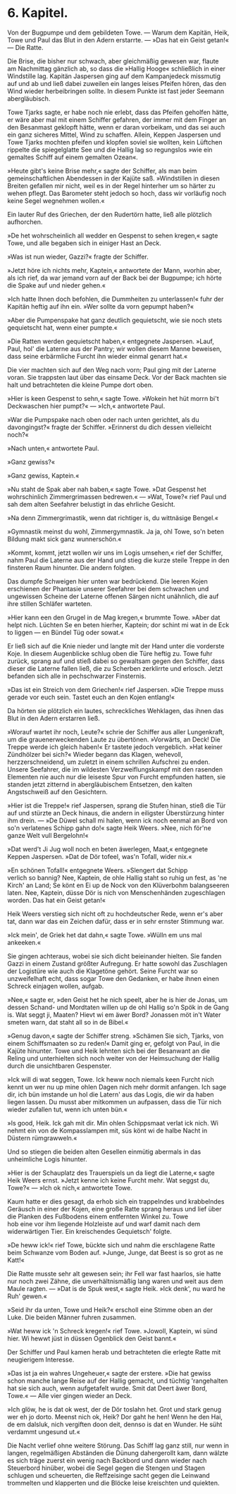 <h1>6. Kapitel.</h1>

<div class="subtitle">Von der Bugpumpe und dem gebildeten Towe. &mdash; Warum dem Kapitän, Heik,
Towe und Paul das Blut in den Adern erstarrte. &mdash; »Das hat ein
Geist getan!« &mdash; Die Ratte.</div>

Die Brise, die bisher nur schwach, aber gleichmäßig gewesen war,
flaute am Nachmittag gänzlich ab, so dass die »Hallig Hooge« schließlich
in einer Windstille lag. Kapitän Jaspersen ging auf dem Kampanjedeck
missmutig auf und ab und ließ dabei zuweilen ein langes leises Pfeifen
hören, das den Wind wieder herbeibringen sollte. In diesem Punkte ist
fast jeder Seemann abergläubisch.

Towe Tjarks sagte, er habe noch nie erlebt, dass das Pfeifen geholfen
hätte, er wäre aber mal mit einem Schiffer gefahren, der immer
mit dem Finger an den Besanmast geklopft hätte, wenn er daran vorbeikam,
und das sei auch ein ganz sicheres Mittel, Wind zu schaffen. Allein,
Keppen Jaspersen und Towe Tjarks mochten pfeifen und klopfen soviel
sie wollten, kein Lüftchen rippelte die spiegelglatte See und die Hallig
lag so regungslos »wie ein gemaltes Schiff auf einem gemalten Ozean«.

»Heute gibt's keine Brise mehr,« sagte der Schiffer, als man beim
gemeinschaftlichen Abendessen in der Kajüte saß. »Windstillen in diesen
Breiten gefallen mir nicht, weil es in der Regel hinterher um so härter
zu wehen pflegt. Das Barometer steht jedoch so hoch, dass wir vorläufig
noch keine Segel wegnehmen wollen.«

Ein lauter Ruf des Griechen, der den Rudertörn hatte, ließ alle
plötzlich aufhorchen.

»De het wohrscheinlich all wedder en Gespenst to sehen kregen,« sagte
Towe, und alle begaben sich in einiger Hast an Deck.

»Was ist nun wieder, Gazzi?« fragte der Schiffer.

»Jetzt höre ich nichts mehr, Kaptein,« antwortete der Mann, »vorhin
aber, als ich rief, da war jemand vorn auf der Back bei der Bugpumpe;
ich hörte die Spake auf und nieder gehen.«

»Ich hatte Ihnen doch befohlen, die Dummheiten zu unterlassen!«
fuhr der Kapitän heftig auf ihn ein. »Wer sollte da vorn gepumpt haben?«

»Aber die Pumpenspake hat ganz deutlich gequietscht, wie sie noch
stets gequietscht hat, wenn einer pumpte.«

»Die Ratten werden gequietscht haben,« entgegnete Jaspersen. »Lauf,
Paul, hol' die Laterne aus der Pantry; wir wollen diesem Manne beweisen,
dass seine erbärmliche Furcht ihn wieder einmal genarrt hat.«

Die vier machten sich auf den Weg nach vorn; Paul ging mit der
Laterne voran. Sie trappsten laut über das einsame Deck. Vor der
Back machten sie halt und betrachteten die kleine Pumpe dort oben.

»Hier is keen Gespenst to sehn,« sagte Towe. »Wokein het hüt morrn
bi't Deckwaschen hier pumpt?« &mdash; »Ich,« antwortete Paul.

»War die Pumpspake nach oben oder nach unten gerichtet, als du
davongingst?« fragte der Schiffer. »Erinnerst du dich dessen vielleicht noch?«

»Nach unten,« antwortete Paul.

»Ganz gewiss?«

»Ganz gewiss, Kaptein.«

»Nu staht de Spak aber nah baben,« sagte Towe. »Dat Gespenst
het wohrschinlich Zimmergrimassen bedrewen.« &mdash; »Wat, Towe?« rief
Paul und sah dem alten Seefahrer belustigt in das ehrliche Gesicht.

»Na denn Zimmergrimastik, wenn dat richtiger is, du wittnäsige Bengel.«

»Gymnastik meinst du wohl, Zimmergymnastik. Ja ja, ohl Towe,
so'n beten Bildung makt sick ganz wunnerschön.«

»Kommt, kommt, jetzt wollen wir uns im Logis umsehen,« rief der
Schiffer, nahm Paul die Laterne aus der Hand und stieg die kurze steile
Treppe in den finsteren Raum hinunter. Die andern folgten.

Das dumpfe Schweigen hier unten war bedrückend. Die leeren
Kojen erschienen der Phantasie unserer Seefahrer bei dem schwachen und
ungewissen Scheine der Laterne offenen Särgen nicht unähnlich, die auf
ihre stillen Schläfer warteten.

»Hier kann een den Grugel in de Mag kregen,« brummte Towe.
»Aber dat helpt nich. Lüchten Se en beten hierher, Kaptein; dor schint
mi wat in de Eck to liggen &mdash; en Bündel Tüg oder sowat.«

Er ließ sich auf die Knie nieder und langte mit der Hand unter
die vorderste Koje. In diesem Augenblicke schlug oben die Türe heftig zu.
Towe fuhr zurück, sprang auf und stieß dabei so gewaltsam gegen den
Schiffer, dass dieser die Laterne fallen ließ, die zu Scherben zerklirrte
und erlosch. Jetzt befanden sich alle in pechschwarzer Finsternis.

»Das ist ein Streich von dem Griechen!« rief Jaspersen. »Die
Treppe muss gerade vor euch sein. Tastet euch an den Kojen entlang!«

Da hörten sie plötzlich ein lautes, schreckliches Wehklagen, das ihnen
das Blut in den Adern erstarren ließ.

»Worauf wartet ihr noch, Leute?« schrie der Schiffer aus aller
Lungenkraft, um die grauenerweckenden Laute zu übertönen. »Vorwärts,
an Deck! Die Treppe werde ich gleich haben!« Er tastete jedoch vergeblich.
»Hat keiner Zündhölzer bei sich?« Wieder begann das Klagen,
wehevoll, herzzerschneidend, um zuletzt in einem schrillen Aufschrei zu enden.
Unsere Seefahrer, die im wildesten Verzweiflungskampf mit den rasenden
Elementen nie auch nur die leiseste Spur von Furcht empfunden hatten,
sie standen jetzt zitternd in abergläubischem Entsetzen, den kalten Angstschweiß
auf den Gesichtern.

»Hier ist die Treppe!« rief Jaspersen, sprang die Stufen hinan,
stieß die Tür auf und stürzte an Deck hinaus, die andern in eiligster
Überstürzung hinter ihm drein. &mdash; »De Düwel schall mi halen, wenn ick
noch eenmal an Bord von so'n verlatenes Schipp gahn do!« sagte Heik
Weers. »Nee, nich för'ne ganze Welt vull Bergelohn!«

»Dat werd't Ji Jug woll noch en beten äwerlegen, Maat,« entgegnete
Keppen Jaspersen. »Dat de Dör tofeel, was'n Tofall, wider nix.«

»En schönen Tofall!« entgegnete Weers. »Slengert dat Schipp  
verlich so bannig? Nee, Kaptein, de ohle Hallig staht so ruhig un fest,
as 'ne Kirch' an Land; Se könt en Ei up de Nock von den Klüverbohm
balangseeren laten. Nee, Kaptein, düsse Dör is nich von Menschenhänden
zugeschlagen worden. Das hat ein Geist getan!«

Heik Weers verstieg sich nicht oft zu hochdeutscher Rede, wenn er's
aber tat, dann war das ein Zeichen dafür, dass er in sehr ernster Stimmung
war.

»Ick mein', de Griek het dat dahn,« sagte Towe. »Wülln em uns
mal ankeeken.«

Sie gingen achteraus, wobei sie sich dicht beieinander hielten. Sie
fanden Gazzi in einem Zustand größter Aufregung. Er hatte sowohl
das Zuschlagen der Logistüre wie auch die Klagetöne gehört. Seine Furcht
war so unzweifelhaft echt, dass sogar Towe den Gedanken, er habe ihnen
einen Schreck einjagen wollen, aufgab.

»Nee,« sagte er, »den Geist het he nich speelt, aber he is hier de
Jonas, um dessen Schand- und Mordtaten willen up de ohl Hallig so'n
Spök in de Gang is. Wat seggt ji, Maaten? Hievt wi em äwer Bord?
Jonassen möt in't Water smeten warn, dat staht all so in de Bibel.«

»Genug davon,« sagte der Schiffer streng. »Schämen Sie sich,
Tjarks, von einem Schiffsmaaten so zu reden!« Damit ging er, gefolgt
von Paul, in die Kajüte hinunter. Towe und Heik lehnten sich bei der
Besanwant an die Reling und unterhielten sich noch weiter von der Heimsuchung
der Hallig durch die unsichtbaren Gespenster.

»Ick will di wat seggen, Towe. Ick heww noch niemals keen Furcht
nich kennt un wer nu up mine ohlen Dagen nich mehr dormit anfangen.
Ich sage dir, ich bün imstande un hol die Latern' aus das Logis, die
wir da haben liegen lassen. Du musst aber mitkommen un aufpassen,
dass die Tür nich wieder zufallen tut, wenn ich unten bün.«

»Is good, Heik. Ick gah mit dir. Min ohlen Schippsmaat verlat
ick nich. Wi nehmt ein von de Kompasslampen mit, süs könt wi de halbe
Nacht in Düstern rümgrawweln.«

Und so stiegen die beiden alten Gesellen einmütig abermals in das
unheimliche Logis hinunter.

»Hier is der Schauplatz des Trauerspiels un da liegt die Laterne,«
sagte Heik Weers ernst. »Jetzt kenne ich keine Furcht mehr. Wat seggst
du, Towe?« &mdash; »Ich ok nich,« antwortete Towe.

Kaum hatte er dies gesagt, da erhob sich ein trappelndes und krabbelndes
Geräusch in einer der Kojen, eine große Ratte sprang heraus und
lief über die Planken des Fußbodens einem entfernten Winkel zu. Towe  
hob eine vor ihm liegende Holzleiste auf und warf damit nach dem widerwärtigen
Tier. Ein kreischendes Gequietsch' folgte.

»De heww ick!« rief Towe, bückte sich und nahm die erschlagene
Ratte beim Schwanze vom Boden auf. »Junge, Junge, dat Beest is so
grot as ne Katt!«

<!--bild-->

Die Ratte musste sehr alt gewesen sein; ihr Fell war fast haarlos,
sie hatte nur noch zwei Zähne, die unverhältnismäßig lang waren und
weit aus dem Maule ragten. &mdash; »Dat is de Spuk west,« sagte Heik.
»Ick denk', nu ward he Ruh' gewen.«

»Seid ihr da unten, Towe und Heik?« erscholl eine Stimme oben
an der Luke. Die beiden Männer fuhren zusammen.

»Wat heww ick 'n Schreck kregen!« rief Towe. »Jowoll, Kaptein,
wi sünd hier. Wi hewwt jüst in düssen Ogenblick den Geist bannt.«
 

Der Schiffer und Paul kamen herab und betrachteten die erlegte
Ratte mit neugierigem Interesse.

»Das ist ja ein wahres Ungeheuer,« sagte der erstere. »Die hat
gewiss schon manche lange Reise auf der Hallig gemacht, und tüchtig
'rangehalten hat sie sich auch, wenn aufgetafelt wurde. Smit dat Deert
äwer Bord, Towe.« &mdash; Alle vier gingen wieder an Deck.

»Ich glöw, he is dat ok west, der de Dör toslahn het. Grot und
stark genug wer eh jo dorto. Meenst nich ok, Heik? Dor gaht he hen!
Wenn he den Hai, de em dalsluk, nich vergiften doon deit, dennso is
dat en Wunder. He süht verdammt ungesund ut.«

Die Nacht verlief ohne weitere Störung. Das Schiff lag ganz still,
nur wenn in langen, regelmäßigen Abständen die Dünung dahergerollt
kam, dann wälzte es sich träge zuerst ein wenig nach Backbord und dann
wieder nach Steuerbord hinüber, wobei die Segel gegen die Stengen und
Stagen schlugen und scheuerten, die Reffzeisinge sacht gegen die Leinwand
trommelten und klapperten und die Blöcke leise kreischten und quiekten.

